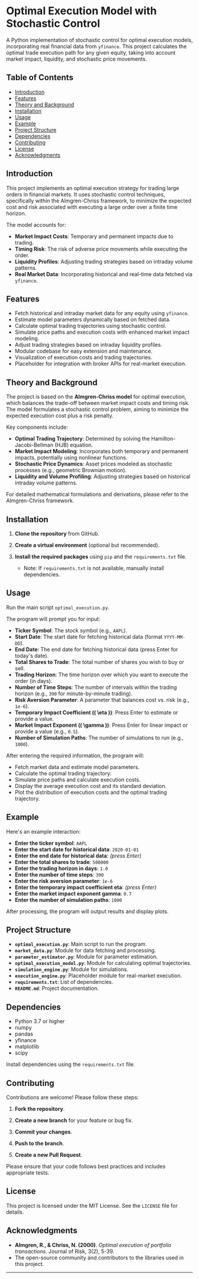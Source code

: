# Optimal Execution Model with Stochastic Control

A Python implementation of stochastic control for optimal execution models, incorporating real financial data from `yfinance`. This project calculates the optimal trade execution path for any given equity, taking into account market impact, liquidity, and stochastic price movements.

## Table of Contents

- [Introduction](#introduction)
- [Features](#features)
- [Theory and Background](#theory-and-background)
- [Installation](#installation)
- [Usage](#usage)
- [Example](#example)
- [Project Structure](#project-structure)
- [Dependencies](#dependencies)
- [Contributing](#contributing)
- [License](#license)
- [Acknowledgments](#acknowledgments)

## Introduction

This project implements an optimal execution strategy for trading large orders in financial markets. It uses stochastic control techniques, specifically within the Almgren-Chriss framework, to minimize the expected cost and risk associated with executing a large order over a finite time horizon.

The model accounts for:

- **Market Impact Costs**: Temporary and permanent impacts due to trading.
- **Timing Risk**: The risk of adverse price movements while executing the order.
- **Liquidity Profiles**: Adjusting trading strategies based on intraday volume patterns.
- **Real Market Data**: Incorporating historical and real-time data fetched via `yfinance`.

## Features

- Fetch historical and intraday market data for any equity using `yfinance`.
- Estimate model parameters dynamically based on fetched data.
- Calculate optimal trading trajectories using stochastic control.
- Simulate price paths and execution costs with enhanced market impact modeling.
- Adjust trading strategies based on intraday liquidity profiles.
- Modular codebase for easy extension and maintenance.
- Visualization of execution costs and trading trajectories.
- Placeholder for integration with broker APIs for real-market execution.

## Theory and Background

The project is based on the **Almgren-Chriss model** for optimal execution, which balances the trade-off between market impact costs and timing risk. The model formulates a stochastic control problem, aiming to minimize the expected execution cost plus a risk penalty.

Key components include:

- **Optimal Trading Trajectory**: Determined by solving the Hamilton-Jacobi-Bellman (HJB) equation.
- **Market Impact Modeling**: Incorporates both temporary and permanent impacts, potentially using nonlinear functions.
- **Stochastic Price Dynamics**: Asset prices modeled as stochastic processes (e.g., geometric Brownian motion).
- **Liquidity and Volume Profiling**: Adjusting strategies based on historical intraday volume patterns.

For detailed mathematical formulations and derivations, please refer to the Almgren-Chriss framework.

## Installation

1. **Clone the repository** from GitHub.

2. **Create a virtual environment** (optional but recommended).

3. **Install the required packages** using `pip` and the `requirements.txt` file.

   - Note: If `requirements.txt` is not available, manually install dependencies.

## Usage

Run the main script `optimal_execution.py`.

The program will prompt you for input:

- **Ticker Symbol**: The stock symbol (e.g., `AAPL`).
- **Start Date**: The start date for fetching historical data (format `YYYY-MM-DD`).
- **End Date**: The end date for fetching historical data (press Enter for today's date).
- **Total Shares to Trade**: The total number of shares you wish to buy or sell.
- **Trading Horizon**: The time horizon over which you want to execute the order (in days).
- **Number of Time Steps**: The number of intervals within the trading horizon (e.g., `390` for minute-by-minute trading).
- **Risk Aversion Parameter**: A parameter that balances cost vs. risk (e.g., `1e-6`).
- **Temporary Impact Coefficient (\( \eta \))**: Press Enter to estimate or provide a value.
- **Market Impact Exponent (\( \gamma \))**: Press Enter for linear impact or provide a value (e.g., `0.5`).
- **Number of Simulation Paths**: The number of simulations to run (e.g., `1000`).

After entering the required information, the program will:

- Fetch market data and estimate model parameters.
- Calculate the optimal trading trajectory.
- Simulate price paths and calculate execution costs.
- Display the average execution cost and its standard deviation.
- Plot the distribution of execution costs and the optimal trading trajectory.

## Example

Here's an example interaction:

- **Enter the ticker symbol**: `AAPL`
- **Enter the start date for historical data**: `2020-01-01`
- **Enter the end date for historical data**: *(press Enter)*
- **Enter the total shares to trade**: `500000`
- **Enter the trading horizon in days**: `1.0`
- **Enter the number of time steps**: `390`
- **Enter the risk aversion parameter**: `1e-6`
- **Enter the temporary impact coefficient eta**: *(press Enter)*
- **Enter the market impact exponent gamma**: `0.7`
- **Enter the number of simulation paths**: `1000`

After processing, the program will output results and display plots.

## Project Structure

- **`optimal_execution.py`**: Main script to run the program.
- **`market_data.py`**: Module for data fetching and processing.
- **`parameter_estimator.py`**: Module for parameter estimation.
- **`optimal_execution_model.py`**: Module for calculating optimal trajectories.
- **`simulation_engine.py`**: Module for simulations.
- **`execution_engine.py`**: Placeholder module for real-market execution.
- **`requirements.txt`**: List of dependencies.
- **`README.md`**: Project documentation.

## Dependencies

- Python 3.7 or higher
- numpy
- pandas
- yfinance
- matplotlib
- scipy

Install dependencies using the `requirements.txt` file.

## Contributing

Contributions are welcome! Please follow these steps:

1. **Fork the repository**.

2. **Create a new branch** for your feature or bug fix.

3. **Commit your changes**.

4. **Push to the branch**.

5. **Create a new Pull Request**.

Please ensure that your code follows best practices and includes appropriate tests.

## License

This project is licensed under the MIT License. See the `LICENSE` file for details.

## Acknowledgments

- **Almgren, R., & Chriss, N. (2000)**. *Optimal execution of portfolio transactions*. Journal of Risk, 3(2), 5-39.
- The open-source community and contributors to the libraries used in this project.

---

